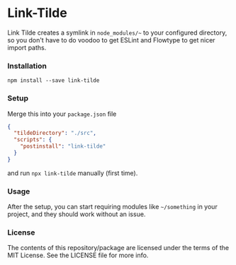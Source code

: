 # Link-Tilde

Link Tilde creates a symlink in `node_modules/~` to your configured directory, so you don't have to do voodoo to get ESLint and Flowtype to get nicer import paths.

### Installation

```
npm install --save link-tilde
```

### Setup

Merge this into your `package.json` file

```json
{
  "tildeDirectory": "./src",
  "scripts": {
    "postinstall": "link-tilde"
  }
}
```

and run `npx link-tilde` manually (first time).

### Usage

After the setup, you can start requiring modules like `~/something` in your project, and they should work without an issue.

### License

The contents of this repository/package are licensed under the terms of the MIT License. See the LICENSE file for more info.
